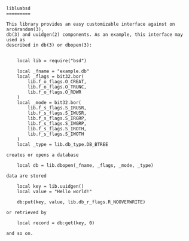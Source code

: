 <pre><code>
libluabsd
=========

This library provides an easy customizable interface against on arc4random(3), 
db(3) and uuidgen(2) components. As an example, this interface may used as 
described in db(3) or dbopen(3): 


    local lib = require("bsd")
        
    local _fname = "example.db"
    local _flags = bit32.bor(
        lib.f_o_flags.O_CREAT,
        lib.f_o_flags.O_TRUNC, 
        lib.f_o_flags.O_RDWR
    )    
    local _mode = bit32.bor(
        lib.f_s_flags.S_IRUSR,
        lib.f_s_flags.S_IWUSR,
        lib.f_s_flags.S_IRGRP,
        lib.f_s_flags.S_IWGRP,
        lib.f_s_flags.S_IROTH,
        lib.f_s_flags.S_IWOTH
    )
    local _type = lib.db_type.DB_BTREE    

creates or opens a database

    local db = lib.dbopen(_fname, _flags, _mode, _type)

data are stored 

    local key = lib.uuidgen()
    local value = "Hello world!"
    
    db:put(key, value, lib.db_r_flags.R_NOOVERWRITE)
    
or retrieved by

    local record = db:get(key, 0)

and so on.

</code></pre>
